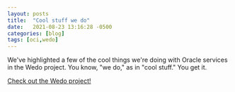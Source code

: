 ```yaml
---
layout: posts
title:  "Cool stuff we do"
date:   2021-08-23 13:16:28 -0500
categories: [blog]
tags: [oci,wedo]
---
```

We've highlighted a few of the cool things we're doing with Oracle services in the Wedo project. You know, "we do," as in "cool stuff." You get it.

[Check out the Wedo project!](/projects/wedo/)
